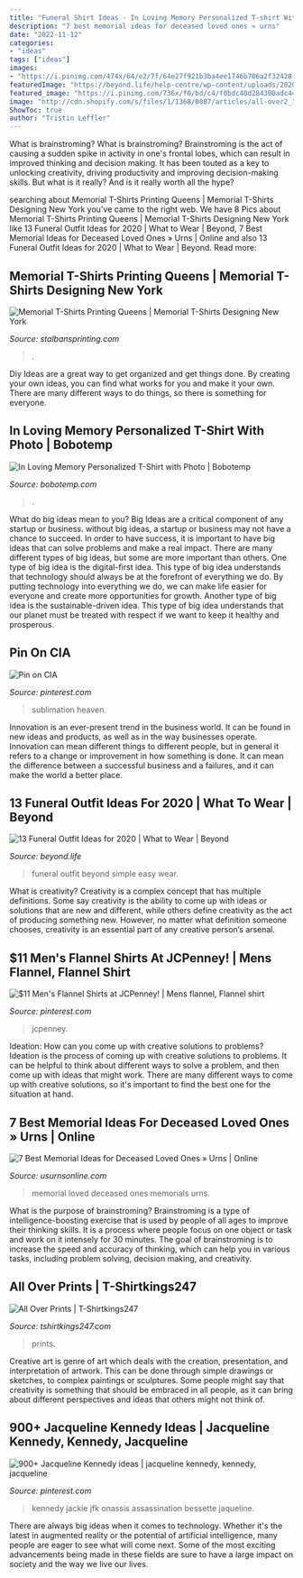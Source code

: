 ```yaml
---
title: "Funeral Shirt Ideas - In Loving Memory Personalized T-shirt With Photo"
description: "7 best memorial ideas for deceased loved ones » urns"
date: "2022-11-12"
categories:
- "ideas"
tags: ["ideas"]
images:
- "https://i.pinimg.com/474x/64/e2/7f/64e27f921b3ba4ee1746b706a2f32428--los-kennedy-jackie-kennedy.jpg"
featuredImage: "https://beyond.life/help-centre/wp-content/uploads/2020/01/funeral-outfit-ideas-not-black.png"
featured_image: "https://i.pinimg.com/736x/f0/bd/c4/f0bdc40d284300adc440daa070574e1d.jpg"
image: "http://cdn.shopify.com/s/files/1/1368/0087/articles/all-over2_1024x1024.jpg?v=1468955115"
ShowToc: true
author: "Tristin Leffler"
---
```



What is brainstroming?
What is brainstroming? Brainstroming is the act of causing a sudden spike in activity in one's frontal lobes, which can result in improved thinking and decision making. It has been touted as a key to unlocking creativity, driving productivity and improving decision-making skills. But what is it really? And is it really worth all the hype?

	

		
searching about Memorial T-Shirts Printing Queens | Memorial T-Shirts Designing New York you've came to the right web. We have 8 Pics about Memorial T-Shirts Printing Queens | Memorial T-Shirts Designing New York like 13 Funeral Outfit Ideas for 2020 | What to Wear | Beyond, 7 Best Memorial Ideas for Deceased Loved Ones » Urns | Online and also 13 Funeral Outfit Ideas for 2020 | What to Wear | Beyond. Read more:
		
    
## Memorial T-Shirts Printing Queens | Memorial T-Shirts Designing New York

<img loading=lazy src="https://www.stalbansprinting.com/wp-content/uploads/2020/09/3-9-1024x1024.jpg" onerror="this.onerror=null;this.src='https://tse1.mm.bing.net/th?id=OIP._wp_zdc6zGtth0Sowq3vjQHaHa&amp;pid=15.1';" alt="Memorial T-Shirts Printing Queens | Memorial T-Shirts Designing New York">

_Source: stalbansprinting.com_

>. 

	

Diy Ideas are a great way to get organized and get things done. By creating your own ideas, you can find what works for you and make it your own. There are many different ways to do things, so there is something for everyone.

    
## In Loving Memory Personalized T-Shirt With Photo | Bobotemp

<img loading=lazy src="https://cdn.tangledigitalprints.com/listings/thumb/5db3b36f38dd912d8539fd12/Lr9GUT2Nsp/XEJ3DwlilG___generate-thumb/QUlcX_v1_compressed_1000.jpg" onerror="this.onerror=null;this.src='https://tse2.mm.bing.net/th?id=OIP.rUPBI-m56mJ5hffcqHnacgHaHa&amp;pid=15.1';" alt="In Loving Memory Personalized T-Shirt with Photo | Bobotemp">

_Source: bobotemp.com_

>. 

	

What do big ideas mean to you?
Big Ideas are a critical component of any startup or business. without big ideas, a startup or business may not have a chance to succeed. In order to have success, it is important to have big ideas that can solve problems and make a real impact. There are many different types of big ideas, but some are more important than others.
One type of big idea is the digital-first idea. This type of big idea understands that technology should always be at the forefront of everything we do. By putting technology into everything we do, we can make life easier for everyone and create more opportunities for growth. Another type of big idea is the sustainable-driven idea. This type of big idea understands that our planet must be treated with respect if we want to keep it healthy and prosperous.

    
## Pin On CIA

<img loading=lazy src="https://i.pinimg.com/736x/f0/bd/c4/f0bdc40d284300adc440daa070574e1d.jpg" onerror="this.onerror=null;this.src='https://tse2.mm.bing.net/th?id=OIP.9THov2x50W3R5thFTwC7QwHaJp&amp;pid=15.1';" alt="Pin on CIA">

_Source: pinterest.com_

>sublimation heaven. 

	

Innovation is an ever-present trend in the business world. It can be found in new ideas and products, as well as in the way businesses operate. Innovation can mean different things to different people, but in general it refers to a change or improvement in how something is done. It can mean the difference between a successful business and a failures, and it can make the world a better place.

    
## 13 Funeral Outfit Ideas For 2020 | What To Wear | Beyond

<img loading=lazy src="https://beyond.life/help-centre/wp-content/uploads/2020/01/funeral-outfit-ideas-not-black.png" onerror="this.onerror=null;this.src='https://tse1.mm.bing.net/th?id=OIP.vnajaZ1ia02PSnsLlS8-bQHaFp&amp;pid=15.1';" alt="13 Funeral Outfit Ideas for 2020 | What to Wear | Beyond">

_Source: beyond.life_

>funeral outfit beyond simple easy wear. 

	

What is creativity?
Creativity is a complex concept that has multiple definitions. Some say creativity is the ability to come up with ideas or solutions that are new and different, while others define creativity as the act of producing something new. However, no matter what definition someone chooses, creativity is an essential part of any creative person’s arsenal.

    
## $11 Men&#039;s Flannel Shirts At JCPenney! | Mens Flannel, Flannel Shirt

<img loading=lazy src="https://i.pinimg.com/736x/50/bf/d0/50bfd045fb0910c79fe1fe21f766964a.jpg" onerror="this.onerror=null;this.src='https://tse2.mm.bing.net/th?id=OIP.pqUde5gMfhuH1MyCr0tX-wHaFj&amp;pid=15.1';" alt="$11 Men&#039;s Flannel Shirts at JCPenney! | Mens flannel, Flannel shirt">

_Source: pinterest.com_

>jcpenney. 

	

Ideation: How can you come up with creative solutions to problems?
Ideation is the process of coming up with creative solutions to problems. It can be helpful to think about different ways to solve a problem, and then come up with ideas that might work. There are many different ways to come up with creative solutions, so it's important to find the best one for the situation at hand.

    
## 7 Best Memorial Ideas For Deceased Loved Ones » Urns | Online

<img loading=lazy src="https://www.usurnsonline.com/wp-content/uploads/2020/04/memorial-ideas-best.jpg" onerror="this.onerror=null;this.src='https://tse4.mm.bing.net/th?id=OIP.-V1stlYpRy3ogsEngoGVvAHaLH&amp;pid=15.1';" alt="7 Best Memorial Ideas for Deceased Loved Ones » Urns | Online">

_Source: usurnsonline.com_

>memorial loved deceased ones memorials urns. 

	

What is the purpose of brainstroming?
Brainstroming is a type of intelligence-boosting exercise that is used by people of all ages to improve their thinking skills. It is a process where people focus on one object or task and work on it intensely for 30 minutes. The goal of brainstroming is to increase the speed and accuracy of thinking, which can help you in various tasks, including problem solving, decision making, and creativity.

    
## All Over Prints | T-Shirtkings247

<img loading=lazy src="http://cdn.shopify.com/s/files/1/1368/0087/articles/all-over2_1024x1024.jpg?v=1468955115" onerror="this.onerror=null;this.src='https://tse1.mm.bing.net/th?id=OIP.JMl5iO9L2ERohYrZd5c4qgAAAA&amp;pid=15.1';" alt="All Over Prints | T-Shirtkings247">

_Source: tshirtkings247.com_

>prints. 

	

Creative art is genre of art which deals with the creation, presentation, and interpretation of artwork. This can be done through simple drawings or sketches, to complex paintings or sculptures. Some people might say that creativity is something that should be embraced in all people, as it can bring about different perspectives and ideas that others might not think of.

    
## 900+ Jacqueline Kennedy Ideas | Jacqueline Kennedy, Kennedy, Jacqueline

<img loading=lazy src="https://i.pinimg.com/474x/64/e2/7f/64e27f921b3ba4ee1746b706a2f32428--los-kennedy-jackie-kennedy.jpg" onerror="this.onerror=null;this.src='https://tse1.mm.bing.net/th?id=OIP.t2YWWABIXvchW1hpS9NV6wAAAA&amp;pid=15.1';" alt="900+ Jacqueline Kennedy ideas | jacqueline kennedy, kennedy, jacqueline">

_Source: pinterest.com_

>kennedy jackie jfk onassis assassination bessette jaqueline. 

	

There are always big ideas when it comes to technology. Whether it's the latest in augmented reality or the potential of artificial intelligence, many people are eager to see what will come next. Some of the most exciting advancements being made in these fields are sure to have a large impact on society and the way we live our lives.

